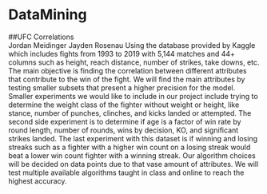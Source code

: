 # DataMining

##UFC Correlations  
Jordan Meidinger  Jayden Rosenau
Using the database provided by Kaggle which includes fights from 1993 to 2019 with 5,144 matches and 44+ columns such as height, reach distance, number of strikes, take downs, etc. The main objective is finding the correlation between different attributes that contribute to the win of the fight. We will find the main attributes by testing smaller subsets that present a higher precision for the model. Smaller experiments we would like to include in our project include trying to determine the weight class of the fighter without weight or height, like stance, number of punches, clinches, and kicks landed or attempted. The second side experiment is to determine if age is a factor of win rate by round length, number of rounds, wins by decision, KO, and significant strikes landed. The last experiment with this dataset is if winning and losing streaks such as a fighter with a higher win count on a losing streak would beat a lower win count fighter with a winning streak.
Our algorithm choices will be decided on data points due to that vase amount of attributes. We will test multiple available algorithms taught in class and online to reach the highest accuracy. 
